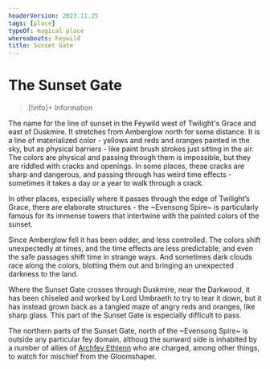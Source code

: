 ```yaml
---
headerVersion: 2023.11.25
tags: [place]
typeOf: magical place
whereabouts: Feywild
title: Sunset Gate
---
```

# The Sunset Gate
>[!info]+ Information
> 
>> 

The name for the line of sunset in the Feywild west of Twilight's Grace and east of Duskmire. It stretches from Amberglow north for some distance. It is a line of materialized color - yellows and reds and oranges painted in the sky, but as physical barriers - like paint brush strokes just sitting in the air. The colors are physical and passing through them is impossible, but they are riddled with cracks and openings. In some places, these cracks are sharp and dangerous, and passing through has weird time effects - sometimes it takes a day or a year to walk through a crack. 

In other places, especially where it passes through the edge of Twilight’s Grace, there are elaborate structures - the ~Evensong Spire~ is particularly famous for its immense towers that intertwine with the painted colors of the sunset.

Since Amberglow fell it has been odder, and less controlled. The colors shift unexpectedly at times, and the time effects are less predictable, and even the safe passages shift time in strange ways. And sometimes dark clouds race along the colors, blotting them out and bringing an unexpected darkness to the land.

Where the Sunset Gate crosses through Duskmire, near the Darkwood, it has been chiseled and worked by Lord Umbraeth to try to tear it down, but it has instead grown back as a tangled maze of angry reds and oranges, like sharp glass. This part of the Sunset Gate is especially difficult to pass.

The northern parts of the Sunset Gate, north of the ~Evensong Spire~ is outside any particular fey domain, althoug the sunward side is inhabited by a number of allies of [Archfey Ethlenn](<../../../../people/extraplanar-powers/archfey-ethlenn.md>) who are charged, among other things, to watch for mischief from the Gloomshaper.

